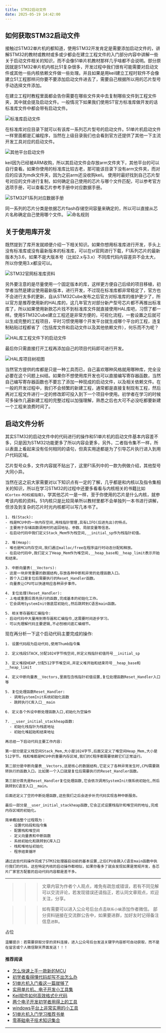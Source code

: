 ```yaml
---
title: STM32启动文件
date: 2025-05-19 14:42:00
---
```


## 如何获取STM32启动文件
接触过STM32单片机的都知道，使用STM32开发肯定是需要添加启动文件的，讲解STM32的教材或教材或多或少都会在建立工程文件的入门部分内容中讲解一些关于启动文件相关的知识，而不会像51单片机教材那样几乎啥都不会说明。部分原因就是STM32单片机内核比51复杂很多，开发过程中我们很有可能需要对启动文件或其他一些内核依赖文件做一些处理。并且如果是用keil建立工程时软件不会像建立51工程那样问你要不要添加启动文件进去了，需要自己根据所以用的芯片型号手动选择文件添加。

在建立工程时教程里面都会告你需要在哪些文件夹中去复制哪些文件到工程文件夹，其中就会提及启动文件。一般情况下如果我们使用ST官方标准库做开发的话标准库文件中都会带有启动文件。

![标准库启动文件](https://files.mdnice.com/user/38598/0873e759-de38-4e4b-9cc5-82c2e3b3b28c.png)

在标准库对应目录下就可以有该库一系列芯片型号的启动文件。51单片机启动文件一样里面都是汇编程序，当然在上级目录我们也会看到官方还提供了其他一下主流开发工具对应的启动文件。

![其他平台启动文件](https://files.mdnice.com/user/38598/c29deba2-22c9-472b-985c-0bb60e3f137c.png)

keil因为已经被ARM收购，所以其启动文件会存放arm文件夹下，其他平台的可以自行查看。如果你使用的标准库比较古老，那可能该目录下没有arm文件夹，而对应的应该为mdk文件夹，因为之前arm还没收购keil。
使用时最好找到自己芯片型号对应的文件进行复制，如何确定自己使用的芯片与哪个文件匹配，可以参考官方选项手册，可以查看芯片参考手册中对应数据手册。

![STM32F1系列对应数据手册](https://files.mdnice.com/user/38598/423e836a-ed63-403b-b975-77ed3d1987b1.png)

同一系列的芯片分类是依据芯片flash存储空间容量来确定的，所以可以直接从芯片名称确定自己使用哪个文件。
![命名规则](https://files.mdnice.com/user/38598/5f98eb66-4aea-454b-858a-728de22624bd.png)

## 关于使用库开发
既然提到了库开发就顺便介绍一下相关知识。如果你想用标准库进行开发，手头上没有标准库或没有最新版本的标准库，可以在st官网进行下载，F1系列芯片的最新版本为3.6，如果不是大版本号（比如2.x与3.x）不同库代码内容差异不会太大，所以你使用3.x都没可以。

![STM32官网标准库资料](https://files.mdnice.com/user/38598/41a7ea34-cd39-44b4-879d-2cb8e5143b96.png)

另外要注意的是尽量使用一个固定版本的库，这样更方便自己后续的项目移植，初学者当然是建议使用最新版本，进行开发，不过现在标准库都非常稳定了，官方也不会进行太多的更新，自从STM32Cube发布之后官方对标准库的维护更少了，所以官方是推荐使用新的HAL库的，这几年官方对部分新产型号芯片都不再推出标准库了，所以如果使用新款芯片找不到标准库文件就直接使用HAL库吧，习惯了都一样。使用STM32Cube建立工程还是非常方便的，可视化流程，一套设置之后就可以生成完整的工程项目，平时习惯使用哪个开发平台就生成哪个平台的工程，连复制粘贴过程都省了（包括库文件和启动文件以及其他依赖文件），何乐而不为呢？

![HAL库工程文件下的启动文件](https://files.mdnice.com/user/38598/4f4aecd9-f22c-434b-a017-a1227d0e7e24.png)

最后你只需直接打开工程再添加自己的项目代码即可进行开发。

![HAL库项目树视图](https://files.mdnice.com/user/38598/f02207fa-85c3-4eee-b282-615fe0086eda.png)

当然官方提供的库都是只是一种工具而已，自己喜欢哪种风格就用哪种库，完全没必要在这个问题上纠结。如果你不想使用库开发也可以直接编写寄存器函数，当然自己编写寄存器函数也不要忘了添加一种现成的启动文件，以及相关依赖文件。在一般的开发过程中，我们不会频繁的新建工程，通常都是直接复制现有工程，然后再对工程文件进行一定的修改即可投入到下一个项目中使用。初学者在学习的时候可多操作几遍新建工程的完整过程以加强理解，熟悉之后也大可不必没吃都要新建一个工程来浪费时间了。

## 启动文件分析
其实STM32的启动文件中的代码进行的操作和51单片机的启动文件基本内容差不多，只是因为STM32功能更多了所以内容会更多，另外，二者指令集不一样，所以表面上看起来没有任何相同的语句，但真实用途都是为了引导芯片执行进入到用户代码区域。

芯片型号众多，文件内容就不贴出了，这里F1系列中的一款为例做介绍，其他型号大同小异。

当然在这之前大家需要对以下知识点有一定的了解，几乎都是和内核以及指令集相关的知识，所以在学习STM32的过程中还要多看看与内核相关的书籍比如`《Cortex-M3权威指南》`，学其他芯片一是一样，至于你使用的芯片是什么内核，就参考该内核的资料。51内核只是比较简单所以教材里都不会单独列一本书进行讲解，但涉及到复杂的芯片时光内核都可以写几本书了。
```
1. 栈(Stack):
- 栈是MCU中的一块内存空间,用栈指针管理,具有LIFO(后进先出)的特点。
- 主要用于存储函数调用时的返回地址、参数、局部变量等信息。
- 在启动代码中我们定义Stack_Mem作为栈空间,__initial_sp作为栈指针初值。

2. 堆(Heap):
- 堆也是MCU内存空间,我们通过malloc/free在程序运行时动态分配和释放。
- 在启动代码中,我们定义了Heap_Mem作为堆空间,__heap_base和__heap_limit表示开始和结束。

3. 中断向量表(__Vectors):
- 这是一块非常重要的数据结构,存放各种中断和异常的处理函数入口。
- 首个入口是复位后需要执行的Reset_Handler函数。
- 向量表让CPU可以快速响应各种异步事件。

4. 复位处理(Reset_Handler):
- 上电或重置后首先执行的函数,完成基本的初始化工作。
- 它会调用SystemInit做底层初始化,然后跳转到C语言main函数。

5. 相关寄存器和汇编指令:
- 启动代码中大量用到寄存器和汇编指令,这需要时间逐步学习。
- 可以先理解代码主要逻辑,不必刨根问底汇编细节。
```

现在再分析一下这个启动代码主要完成的操作:
```
1. 设置代码段为启动代码,使用Thumb指令集

2. 定义栈段STACK,分配1024字节栈空间,并定义栈指针初值符号__initial_sp

3. 定义堆段HEAP,分配512字节堆空间,并定义堆开始和结束符号__heap_base和__heap_limit

4. 定义中断向量表__Vectors,里面包含栈指针初值设置,复位处理函数Reset_Handler入口等

5. 复位处理函数Reset_Handler:
  - 调用SystemInit系统初始化函数
  - 跳转执行C库入口__main

6. 定义各个外设中断处理函数入口,初始化为空操作

7. __user_initial_stackheap函数:
  - 初始化栈指针为栈底地址
  - 初始化堆起始和结束地址

再总结一下启动代码主要工作内容:

第一部分是定义栈空间Stack_Mem,大小是1024字节,后面又定义了堆空间Heap_Mem,大小是512字节。栈和堆都是MCU中的重要内存区域,我们的C程序都需要依赖它们正常运行。

第二部分是中断向量表__Vectors,这是核心的数据结构,它定义了各种异常发生时,CPU需要跳转执行的函数入口。比如第一个入口就是复位后需要执行的Reset_Handler函数。

第三部分首先是Reset_Handler复位处理函数,它会依次调用SystemInit做系统初始化,然后跳转到C语言入口__main。

后面还定义了空的中断处理函数,这些我们之后会逐步补充代码实现各种中断服务。

最后一部分是__user_initial_stackheap函数,它会正式设置栈指针和堆空间的地址,完成内存区域的初始化。

简单概括整个过程既为：
  - 设置代码段和指令集
  - 配置栈和堆空间
  - 定义向量表和中断函数
  - 系统初始化和跳转到C库入口
  - 栈和堆地址初始化
  - 程序结束循环

通过这些代码操作完成了STM32处理器启动前的基本设置,之后CPU会跳入C语言main函数中执行我们的代码，这些特定内核的启动操作都相似，如果你看多了就会发现如果是常规开发，各芯片厂家官方配套的启动代码内容都是差不多。
```

----
>>>文章内容为作者个人观点，难免有疏忽或错误，若有不同见解可以交流评论，若发现错误还请指正，若认同文章观点，欢迎关注，分享。

>>>如有需要可以进入公众号后台点击`联系小编`添加作者微信。
部分资料链接在交流群公告中，如果要进群，加好友时记得备注信息`进群`。

占位

`温馨提示：若需要获取分享的资料连接，进入公众号后台发送关键字内容即可自动获取，而不是在留言或个人微信聊天界面发送！！！`

#### 推荐阅读
- [怎么快速上手一款新的MCU](https://mp.weixin.qq.com/s?__biz=MzI1OTQ4MTg4Ng==&mid=2247485581&idx=1&sn=b36e6536717774f7931c7aa93d5b237a&chksm=ea7900fcdd0e89ea0db13737720edc996fcb3fdbab3e43b4a92316240ac66d4b5a8bf9a07e78&token=466212876&lang=zh_CN#rd)
- [初学者看得懂代码却写不出怎么办](https://mp.weixin.qq.com/s?__biz=MzI1OTQ4MTg4Ng==&mid=2247485862&idx=1&sn=830ede5ac467c8d396adfbea141f0526&chksm=ea7901d7dd0e88c1e8e5396305ab83c6fbd884cf356ad64c54463230364e865a1659f193dd1f&token=63320980&lang=zh_CN#rd)
- [51单片机入门看这一篇就够了](https://mp.weixin.qq.com/s?__biz=MzI1OTQ4MTg4Ng==&mid=2247485523&idx=1&sn=b7fcd1b86e2467d6f03b1a520c39bb06&chksm=ea790022dd0e893452c4994fa16d63111b16d9878c303712f695b58b7af360b7b18c1ed4b201&token=1711068967&lang=zh_CN#rd)
- [实用单片机、电子开发小工具集](https://mp.weixin.qq.com/s?__biz=MzI1OTQ4MTg4Ng==&mid=2247485606&idx=1&sn=2b433faa2e436fc762dc538c9cf3fe14&chksm=ea7900d7dd0e89c169f8948ff3d423016c8f51f1c914eb7b0d20cba8145b9ffa54815915d67b&token=1580674001&lang=zh_CN#rd)
- [Keil软件如何高效格式化代码](https://mp.weixin.qq.com/s?__biz=MzI1OTQ4MTg4Ng==&mid=2247485572&idx=1&sn=17cefa35d9d660083d419a7e9b6db6f7&chksm=ea7900f5dd0e89e35b65ba26354cc69ad24f686d8e18abd34e0932567a9345e8c9ed653eee6b&token=1711068967&lang=zh_CN#rd)
- [两个电子开发初学者用得上的工具](https://mp.weixin.qq.com/s?__biz=MzI1OTQ4MTg4Ng==&mid=2247485987&idx=1&sn=106e52add61999ae4bddd8b28c7ed2b1&chksm=ea790252dd0e8b44e36e26f20153b1bd73a0fff98ef3c50330358435a9dfac2d97e04a30d59e&token=63320980&lang=zh_CN#rd)
- [windows平台上非常实用的小工具](https://mp.weixin.qq.com/s?__biz=MzI1OTQ4MTg4Ng==&mid=2247485420&idx=2&sn=728ca4abbadf7caf51c392e7d7045cbe&chksm=ea790f9ddd0e868b9fa162c80db1876199845f387bbe851c8d38a4e8412329ae635916c13cfb&token=1711068967&lang=zh_CN#rd)
- [51单片机入门学习推荐书单](https://mp.weixin.qq.com/s?__biz=MzI1OTQ4MTg4Ng==&mid=2247485689&idx=3&sn=d4c0d26781f307ffd26defdc4022c928&chksm=ea790088dd0e899e2872692b9568309e779acfc515e82c28a853d4228de2e2b8f7ee7149913f&token=63320980&lang=zh_CN#rd)
- [零基础电子技术知识集合](https://mp.weixin.qq.com/s?__biz=MzI1OTQ4MTg4Ng==&mid=2247485689&idx=4&sn=211c2d0871a19c5e92cdf0c34f01d96b&chksm=ea790088dd0e899e3042a649a346bc98e94189d1fd18da2b954a7ddb781582dc2d0a82e07f4d&token=970763775&lang=zh_CN#rd)
----

